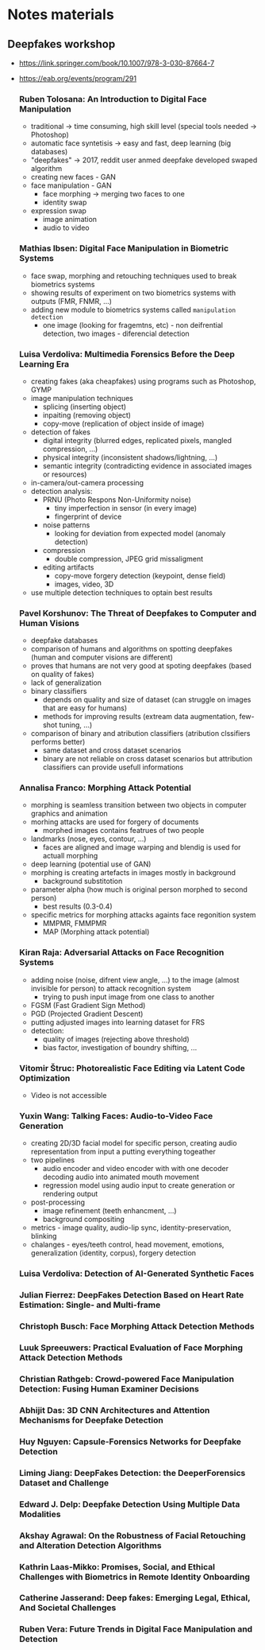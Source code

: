 # Notes materials

## Deepfakes workshop
- https://link.springer.com/book/10.1007/978-3-030-87664-7
- https://eab.org/events/program/291

    ### Ruben Tolosana: An Introduction to Digital Face Manipulation
    - traditional -> time consuming, high skill level (special tools needed -> Photoshop)
    - automatic face syntetisis -> easy and fast, deep learning (big databases)
    - "deepfakes" -> 2017, reddit user anmed deepfake developed swaped algorithm
    - creating new faces - GAN
    - face manipulation - GAN
        - face morphing -> merging two faces to one
        - identity swap
    - expression swap
        - image animation
        - audio to video 

    ### Mathias Ibsen: Digital Face Manipulation in Biometric Systems
    - face swap, morphing and retouching techniques used to break biometrics systems
    - showing results of experiment on two biometrics systems with outputs (FMR, FNMR, ...)
    - adding new module to biometrics systems called `manipulation detection`
        - one image (looking for fragemtns, etc) - non deifrential detection, two images - diferencial detection

    ### Luisa Verdoliva: Multimedia Forensics Before the Deep Learning Era
    - creating fakes (aka cheapfakes) using programs such as Photoshop, GYMP
    - image manipulation techniques 
        - splicing (inserting object)
        - inpaiting (removing object)
        - copy-move (replication of object inside of image)
    - detection of fakes
        - digital integrity (blurred edges, replicated pixels, mangled compression, ...)
        - physical integrity (inconsistent shadows/lightning, ...)
        - semantic integrity (contradicting evidence in associated images or resources)
    - in-camera/out-camera processing 
    - detection analysis:
        - PRNU (Photo Respons Non-Uniformity noise) 
            - tiny imperfection in sensor (in every image)
            - fingerprint of device        
        - noise patterns
            - looking for deviation from expected model (anomaly detection)
        - compression
            - double compression, JPEG grid missaligment
        - editing artifacts
            - copy-move forgery detection (keypoint, dense field)
            - images, video, 3D
    - use multiple detection techniques to optain best results

    ### Pavel Korshunov: The Threat of Deepfakes to Computer and Human Visions
    - deepfake databases 
    - comparison of humans and algorithms on spotting deepfakes (human and computer visions are different)
    - proves that humans are not very good at spoting deepfakes (based on quality of fakes)
    - lack of generalization
    - binary classifiers 
        - depends on quality and size of dataset (can struggle on images that are easy for humans)
        - methods for improving results (extream data augmentation, few-shot tuning, ...)
    - comparison of binary and atribution classifiers (atribution clssifiers performs better)
        - same dataset and cross dataset scenarios
        - binary are not reliable on cross dataset scenarios but attribution classifiers can provide usefull informations
    
    ### Annalisa Franco: Morphing Attack Potential
    - morphing is seamless transition between two objects in computer graphics and animation
    - morhing attacks are used for forgery of documents
        - morphed images contains featrues of two people
    - landmarks (nose, eyes, contour, ...)
        - faces are aligned and image warping and blendig is used for actuall morphing
    - deep learning (potential use of GAN)
    - morphing is creating artefacts in images mostly in background
        - background substitotion
    - parameter alpha (how much is original person morphed to second person)
        - best results (0.3-0.4)
    - specific metrics for morphing attacks againts face regonition system
        - MMPMR, FMMPMR
        - MAP (Morphing attack potential)

    ### Kiran Raja: Adversarial Attacks on Face Recognition Systems
    - adding noise (noise, difrent view angle, ...) to the image (almost invisible for person) to attack recognition system
        - trying to push input image from one class to another
    - FGSM (Fast Gradient Sign Method)
    - PGD (Projected Gradient Descent)
    - putting adjusted images into learning dataset for FRS
    - detection:
        - quality of images (rejecting above threshold)
        - bias factor, investigation of boundry shifting, ...

    ### Vitomir Štruc: Photorealistic Face Editing via Latent Code Optimization
    - Video is not accessible

    ### Yuxin Wang: Talking Faces: Audio-to-Video Face Generation
    - creating 2D/3D facial model for specific person, creating audio representation from input a putting everything togeather
    - two pipelines
        - audio encoder and video encoder with with one decoder decoding audio into animated mouth movement
        - regression model using audio input to create generation or rendering output
    - post-processing
        - image refinement (teeth enhancment, ...)
        - background compositing
    - metrics - image quality, audio-lip sync, identity-preservation, blinking
    - chalanges - eyes/teeth control, head movement, emotions, generalization (identity, corpus), forgery detection

    ### Luisa Verdoliva: Detection of AI-Generated Synthetic Faces

    ### Julian Fierrez: DeepFakes Detection Based on Heart Rate Estimation: Single- and Multi-frame

    ### Christoph Busch: Face Morphing Attack Detection Methods

    ### Luuk Spreeuwers: Practical Evaluation of Face Morphing Attack Detection Methods

    ### Christian Rathgeb: Crowd-powered Face Manipulation Detection: Fusing Human Examiner Decisions

    ### Abhijit Das: 3D CNN Architectures and Attention Mechanisms for Deepfake Detection

    ### Huy Nguyen: Capsule-Forensics Networks for Deepfake Detection

    ### Liming Jiang: DeepFakes Detection: the DeeperForensics Dataset and Challenge

    ### Edward J. Delp: Deepfake Detection Using Multiple Data Modalities

    ### Akshay Agrawal: On the Robustness of Facial Retouching and Alteration Detection Algorithms

    ### Kathrin Laas-Mikko: Promises, Social, and Ethical Challenges with Biometrics in Remote Identity Onboarding

    ### Catherine Jasserand: Deep fakes: Emerging Legal, Ethical, And Societal Challenges

    ### Ruben Vera: Future Trends in Digital Face Manipulation and Detection